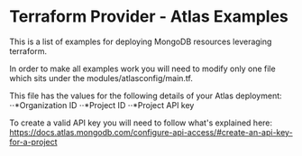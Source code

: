# Terraform Provider - Atlas Examples

This is a list of examples for deploying MongoDB resources leveraging terraform.

In order to make all examples work you will need to modify only one file which sits under the modules/atlasconfig/main.tf.

This file has the values for the following details of your Atlas deployment:
⋅⋅*Organization ID
⋅⋅*Project ID
⋅⋅*Project API key

To create a valid API key you will need to follow what's explained here:
https://docs.atlas.mongodb.com/configure-api-access/#create-an-api-key-for-a-project



